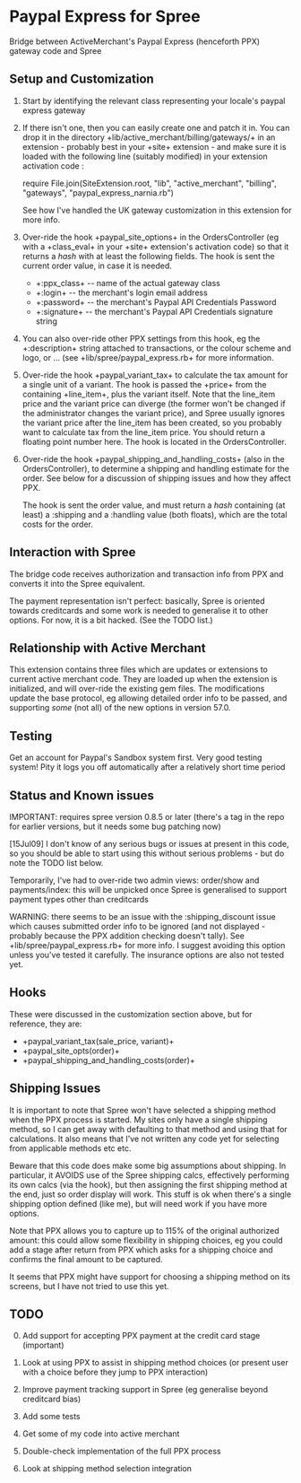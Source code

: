 # Paypal Express for Spree

Bridge between ActiveMerchant's Paypal Express (henceforth PPX) gateway code and Spree


## Setup and Customization


  1. Start by identifying the relevant class representing your locale's paypal express gateway

  2. If there isn't one, then you can easily create one and patch it in. You can drop it in
     the directory +lib/active_merchant/billing/gateways/+ in an extension - probably best in your
     +site+ extension - and make sure it is loaded with the following line (suitably modified) in 
     your extension activation code :

     require File.join(SiteExtension.root, "lib", "active_merchant", "billing", "gateways", "paypal_express_narnia.rb")

     See how I've handled the UK gateway customization in this extension for more info. 

  3. Over-ride the hook +paypal_site_options+ in the OrdersController (eg with a +class_eval+ in your
     +site+ extension's activation code) so that it returns a _hash_ with at least the following
     fields. The hook is sent the current order value, in case it is needed.

      * +:ppx_class+  -- name of the actual gateway class
      * +:login+      -- the merchant's login email address
      * +:password+   -- the merchant's Paypal API Credentials Password
      * +:signature+  -- the merchant's Paypal API Credentials signature string
 
  4. You can also over-ride other PPX settings from this hook, eg the +:description+ string 
     attached to transactions, or the colour scheme and logo, or ... (see +lib/spree/paypal_express.rb+
     for more information. 

  5. Over-ride the hook +paypal_variant_tax+ to calculate the tax amount for a single unit of a
     variant. The hook is passed the +price+ from the containing +line_item+, plus the variant
     itself. Note that the line_item price and the variant price can diverge (the former won't be
     changed if the administrator changes the variant price), and Spree usually ignores the 
     variant price after the line_item has been created, so you probably want to calculate tax 
     from the line_item price. You should return a floating point number here. The hook is
     located in the OrdersController.

  6. Over-ride the hook +paypal_shipping_and_handling_costs+ (also in the OrdersController), to 
     determine a shipping and handling estimate for the order. See below for a discussion of 
     shipping issues and how they affect PPX. 

     The hook is sent the order value, and must return a _hash_ containing (at least) a 
     :shipping and a :handling value (both floats), which are the total costs for the order.




## Interaction with Spree

The bridge code receives authorization and transaction info from PPX and converts it into the Spree
equivalent. 

The payment representation isn't perfect: basically, Spree is oriented towards creditcards and some
work is needed to generalise it to other options. For now, it is a bit hacked. (See the TODO list.)


## Relationship with Active Merchant

This extension contains three files which are updates or extensions to current active merchant code. They are
loaded up when the extension is initialized, and will over-ride the existing gem files. The modifications
update the base protocol, eg allowing detailed order info to be passed, and supporting _some_ (not all)
of the new options in version 57.0. 

## Testing

Get an account for Paypal's Sandbox system first. Very good testing system! 
Pity it logs you off automatically after a relatively short time period


## Status and Known issues

IMPORTANT: requires spree version 0.8.5 or later (there's a tag in the repo for earlier versions, but it needs some bug patching now)

[15Jul09] I don't know of any serious bugs or issues at present in this code, so you should be able to 
start using this without serious problems - but do note the TODO list below. 

Temporarily, I've had to over-ride two admin views: order/show and payments/index: this will be unpicked
once Spree is generalised to support payment types other than creditcards

WARNING: there seems to be an issue with the :shipping_discount issue which causes submitted order
info to be ignored (and not displayed - probably because the PPX addition checking doesn't tally).
See +lib/spree/paypal_express.rb+ for more info. I suggest avoiding this option unless you've 
tested it carefully. The insurance options are also not tested yet.



## Hooks

These were discussed in the customization section above, but for reference, they are:

  * +paypal_variant_tax(sale_price, variant)+
  * +paypal_site_opts(order)+
  * +paypal_shipping_and_handling_costs(order)+


## Shipping Issues

It is important to note that Spree won't have selected a shipping method when the PPX process
is started. My sites only have a single shipping method, so I can get away with defaulting to
that method and using that for calculations. It also means that I've not written any code yet 
for selecting from applicable methods etc etc.

Beware that this code does make some big assumptions about shipping. In particular, it AVOIDS 
use of the Spree shipping calcs, effectively performing its own calcs (via the hook), but then 
assigning the first shipping method at the end, just so order display will work. This stuff 
is ok when there's a single shipping option defined (like me), but will need work if you have 
more options. 

Note that PPX allows you to capture up to 115% of the original authorized amount: this could 
allow some flexibility in shipping choices, eg you could add a stage after return from PPX 
which asks for a shipping choice and confirms the final amount to be captured.

It seems that PPX might have support for choosing a shipping method on its screens, but I 
have not tried to use this yet.

## TODO

  0. Add support for accepting PPX payment at the credit card stage (important)

  1. Look at using PPX to assist in shipping method choices (or present user with a choice before
     they jump to PPX interaction)

  2. Improve payment tracking support in Spree (eg generalise beyond creditcard bias)

  3. Add some tests

  4. Get some of my code into active merchant

  5. Double-check implementation of the full PPX process

  6. Look at shipping method selection integration 
